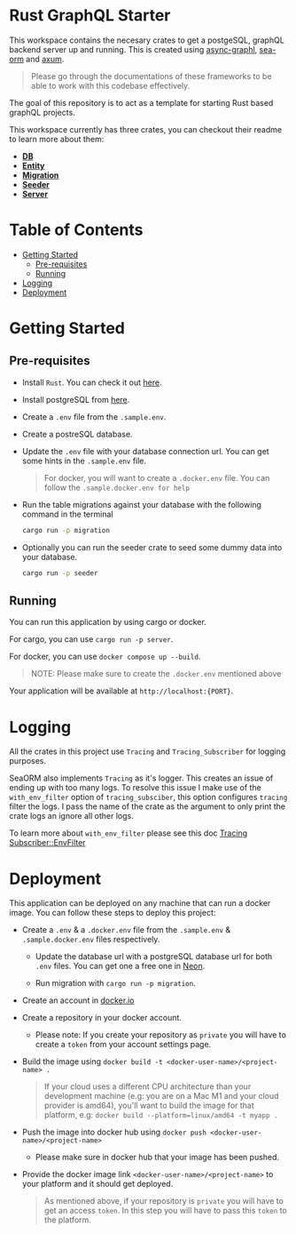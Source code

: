 <!-- omit in toc -->
# Rust GraphQL Starter

This workspace contains the necesary crates to get a postgeSQL, graphQL backend server up and running. This is created using [async-graphl](https://github.com/async-graphql/async-graphql/blob/master/README.md), [sea-orm](https://www.sea-ql.org/SeaORM/docs/index/) and [axum](https://github.com/tokio-rs/axum/blob/main/axum/README.md).

> Please go through the documentations of these frameworks to be able to work with this codebase effectively.

The goal of this repository is to act as a template for starting Rust based graphQL projects.

This workspace currently has three crates, you can checkout their readme to learn more about them:
* [**DB**](/db/Readme.md)
* [**Entity**](/entity/Readme.md)
* [**Migration**](/migration/README.md)
* [**Seeder**](/seeder/Readme.md)
* [**Server**](/server/Readme.md)

<!-- omit in toc -->
# Table of Contents
- [Getting Started](#getting-started)
  - [Pre-requisites](#pre-requisites)
  - [Running](#running)
- [Logging](#logging)
- [Deployment](#deployment)


# Getting Started

## Pre-requisites
* Install `Rust`. You can check it out [here](https://www.rust-lang.org/tools/install).

* Install postgreSQL from [here](https://www.postgresql.org/download/).

* Create a `.env` file from the `.sample.env`.

* Create a postreSQL database.

* Update the `.env` file with your database connection url. You can get some hints in the `.sample.env` file.

  > For docker, you will want to create a `.docker.env` file. You can follow the `.sample.docker.env for help`

* Run the table migrations against your database with the following command in the terminal
  ```bash
  cargo run -p migration
  ```

* Optionally you can run the seeder crate to seed some dummy data into your database.
  ```bash
  cargo run -p seeder
  ```

## Running
You can run this application by using cargo or docker.

For cargo, you can use `cargo run -p server`.

For docker, you can use `docker compose up --build`.
>NOTE: Please make sure to create the `.docker.env` mentioned above

Your application will be available at `http://localhost:{PORT}`.

# Logging

All the crates in this project use `Tracing` and `Tracing_Subscriber` for logging purposes.

SeaORM also implements `Tracing` as it's logger. This creates an issue of ending up with too many logs. To resolve this issue I make use of the `with_env_filter` option of `tracing_subsciber`, this option configures `tracing` filter the logs. I pass the name of the crate as the argument to only print the crate logs an ignore all other logs.

To learn more about `with_env_filter` please see this doc [Tracing Subscriber::EnvFilter](https://docs.rs/tracing-subscriber/latest/tracing_subscriber/filter/struct.EnvFilter.html)


# Deployment
This application can be deployed on any machine that can run a docker image. You can follow these steps to deploy this project:

* Create a `.env` & a `.docker.env` file from the `.sample.env` & `.sample.docker.env` files respectively.

  * Update the database url with a postgreSQL database url for both `.env` files. You can get one a free one in [Neon](https://neon.tech/).

  * Run migration with `cargo run -p migration`.

* Create an account in [docker.io](https://hub.docker.com/)

* Create a repository in your docker account.

  * Please note: If you create your repository as `private` you will have to create a `token` from your account settings page.



* Build the image using `docker build -t <docker-user-name>/<project-name> .`

  >If your cloud uses a different CPU architecture than your development machine (e.g: you are on a Mac M1 and your cloud provider is amd64), you'll want to build the image for that platform, e.g: `docker build --platform=linux/amd64 -t myapp .`

* Push the image into docker hub using `docker push <docker-user-name>/<project-name>`

  * Please make sure in docker hub that your image has been pushed.

* Provide the docker image link `<docker-user-name>/<project-name>` to your platform and it should get deployed.

  > As mentioned above, if your repository is `private` you will have to get an access `token`. In this step you will have to pass this `token` to the platform.